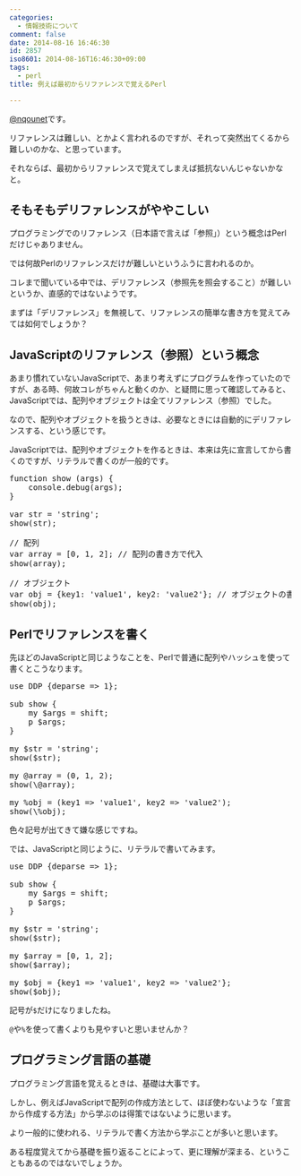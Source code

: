 ```yaml
---
categories:
  - 情報技術について
comment: false
date: 2014-08-16 16:46:30
id: 2857
iso8601: 2014-08-16T16:46:30+09:00
tags:
  - perl
title: 例えば最初からリファレンスで覚えるPerl

---
```


<p><a href="https://twitter.com/nqounet">@nqounet</a>です。</p>

<p>リファレンスは難しい、とかよく言われるのですが、それって突然出てくるから難しいのかな、と思っています。</p>

<p>それならば、最初からリファレンスで覚えてしまえば抵抗ないんじゃないかなと。</p>



<h2>そもそもデリファレンスがややこしい</h2>

<p>プログラミングでのリファレンス（日本語で言えば「参照」）という概念はPerlだけじゃありません。</p>

<p>では何故Perlのリファレンスだけが難しいというふうに言われるのか。</p>

<p>コレまで聞いている中では、デリファレンス（参照先を照会すること）が難しいというか、直感的ではないようです。</p>

<p>まずは「デリファレンス」を無視して、リファレンスの簡単な書き方を覚えてみては如何でしょうか？</p>

<h2>JavaScriptのリファレンス（参照）という概念</h2>

<p>あまり慣れていないJavaScriptで、あまり考えずにプログラムを作っていたのですが、ある時、何故コレがちゃんと動くのか、と疑問に思って確認してみると、JavaScriptでは、配列やオブジェクトは全てリファレンス（参照）でした。</p>

<p>なので、配列やオブジェクトを扱うときは、必要なときには自動的にデリファレンスする、という感じです。</p>

<p>JavaScriptでは、配列やオブジェクトを作るときは、本来は先に宣言してから書くのですが、リテラルで書くのが一般的です。</p>

<pre>
function show (args) {
    console.debug(args);
}

var str = 'string';
show(str);

// 配列
var array = [0, 1, 2]; // 配列の書き方で代入
show(array);

// オブジェクト
var obj = {key1: 'value1', key2: 'value2'}; // オブジェクトの書き方で代入
show(obj);
</pre>

<h2>Perlでリファレンスを書く</h2>

<p>先ほどのJavaScriptと同じようなことを、Perlで普通に配列やハッシュを使って書くとこうなります。</p>

<pre>
use DDP {deparse => 1};

sub show {
    my $args = shift;
    p $args;
}

my $str = 'string';
show($str);

my @array = (0, 1, 2);
show(\@array);

my %obj = (key1 => 'value1', key2 => 'value2');
show(\%obj);
</pre>

<p>色々記号が出てきて嫌な感じですね。</p>

<p>では、JavaScriptと同じように、リテラルで書いてみます。</p>

<pre>
use DDP {deparse => 1};

sub show {
    my $args = shift;
    p $args;
}

my $str = 'string';
show($str);

my $array = [0, 1, 2];
show($array);

my $obj = {key1 => 'value1', key2 => 'value2'};
show($obj);
</pre>

<p>記号が<code>$</code>だけになりましたね。</p>

<p><code>@</code>や<code>%</code>を使って書くよりも見やすいと思いませんか？</p>

<h2>プログラミング言語の基礎</h2>

<p>プログラミング言語を覚えるときは、基礎は大事です。</p>

<p>しかし、例えばJavaScriptで配列の作成方法として、ほぼ使わないような「宣言から作成する方法」から学ぶのは得策ではないように思います。</p>

<p>より一般的に使われる、リテラルで書く方法から学ぶことが多いと思います。</p>

<p>ある程度覚えてから基礎を振り返ることによって、更に理解が深まる、ということもあるのではないでしょうか。</p>
    	